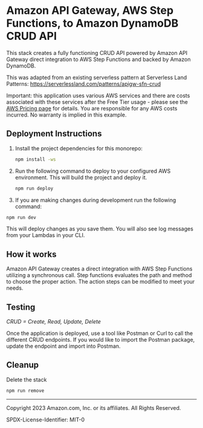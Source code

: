 # Amazon API Gateway, AWS Step Functions, to Amazon DynamoDB CRUD API

This stack creates a fully functioning CRUD API powered by Amazon API Gateway direct integration to AWS Step Functions and backed by Amazon DynamoDB.

This was adapted from an existing serverless pattern at Serverless Land Patterns: https://serverlessland.com/patterns/apigw-sfn-crud

Important: this application uses various AWS services and there are costs associated with these services after the Free Tier usage - please see the [AWS Pricing page](https://aws.amazon.com/pricing/) for details. You are responsible for any AWS costs incurred. No warranty is implied in this example.

## Deployment Instructions

1. Install the project dependencies for this monorepo:
    ```bash
    npm install -ws
    ```
1. Run the following command to deploy to your configured AWS environment. This will build the project and deploy it.
    ```bash
    npm run deploy
    ```
1. If you are making changes during development run the following command:

```bash
npm run dev
```

This will deploy changes as you save them. You will also see log messages from your Lambdas in your CLI.

## How it works

Amazon API Gateway creates a direct integration with AWS Step Functions utilizing a synchronous call. Step functions evaluates the path and method to choose the proper action. The action steps can be modified to meet your needs.

## Testing

*CRUD = Create, Read, Update, Delete*

Once the application is deployed, use a tool like Postman or Curl to call the different CRUD endpoints. If you would like to import the Postman package, update the endpoint and import into Postman.

## Cleanup
 
Delete the stack
```bash
npm run remove
```
----
Copyright 2023 Amazon.com, Inc. or its affiliates. All Rights Reserved.

SPDX-License-Identifier: MIT-0
